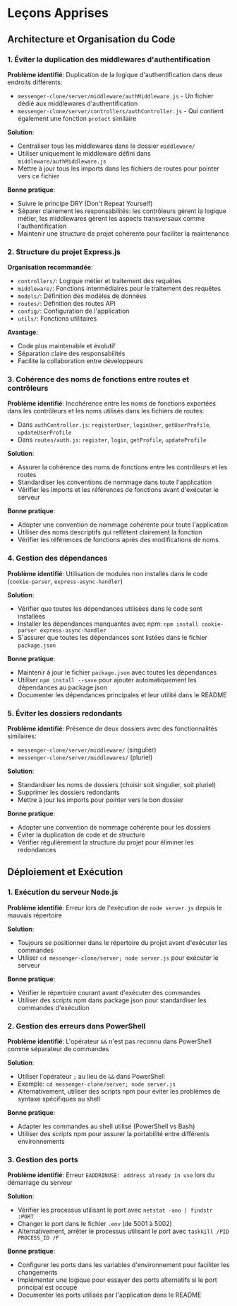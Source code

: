 # Leçons Apprises

## Architecture et Organisation du Code

### 1. Éviter la duplication des middlewares d'authentification

**Problème identifié**: Duplication de la logique d'authentification dans deux endroits différents:
- `messenger-clone/server/middleware/authMiddleware.js` - Un fichier dédié aux middlewares d'authentification
- `messenger-clone/server/controllers/authController.js` - Qui contient également une fonction `protect` similaire

**Solution**: 
- Centraliser tous les middlewares dans le dossier `middleware/`
- Utiliser uniquement le middleware défini dans `middleware/authMiddleware.js`
- Mettre à jour tous les imports dans les fichiers de routes pour pointer vers ce fichier

**Bonne pratique**:
- Suivre le principe DRY (Don't Repeat Yourself)
- Séparer clairement les responsabilités: les contrôleurs gèrent la logique métier, les middlewares gèrent les aspects transversaux comme l'authentification
- Maintenir une structure de projet cohérente pour faciliter la maintenance

### 2. Structure du projet Express.js

**Organisation recommandée**:
- `controllers/`: Logique métier et traitement des requêtes
- `middleware/`: Fonctions intermédiaires pour le traitement des requêtes
- `models/`: Définition des modèles de données
- `routes/`: Définition des routes API
- `config/`: Configuration de l'application
- `utils/`: Fonctions utilitaires

**Avantage**:
- Code plus maintenable et évolutif
- Séparation claire des responsabilités
- Facilite la collaboration entre développeurs

### 3. Cohérence des noms de fonctions entre routes et contrôleurs

**Problème identifié**: Incohérence entre les noms de fonctions exportées dans les contrôleurs et les noms utilisés dans les fichiers de routes:
- Dans `authController.js`: `registerUser`, `loginUser`, `getUserProfile`, `updateUserProfile`
- Dans `routes/auth.js`: `register`, `login`, `getProfile`, `updateProfile`

**Solution**:
- Assurer la cohérence des noms de fonctions entre les contrôleurs et les routes
- Standardiser les conventions de nommage dans toute l'application
- Vérifier les imports et les références de fonctions avant d'exécuter le serveur

**Bonne pratique**:
- Adopter une convention de nommage cohérente pour toute l'application
- Utiliser des noms descriptifs qui reflètent clairement la fonction
- Vérifier les références de fonctions après des modifications de noms

### 4. Gestion des dépendances

**Problème identifié**: Utilisation de modules non installés dans le code (`cookie-parser`, `express-async-handler`)

**Solution**:
- Vérifier que toutes les dépendances utilisées dans le code sont installées
- Installer les dépendances manquantes avec npm: `npm install cookie-parser express-async-handler`
- S'assurer que toutes les dépendances sont listées dans le fichier `package.json`

**Bonne pratique**:
- Maintenir à jour le fichier `package.json` avec toutes les dépendances
- Utiliser `npm install --save` pour ajouter automatiquement les dépendances au package.json
- Documenter les dépendances principales et leur utilité dans le README

### 5. Éviter les dossiers redondants

**Problème identifié**: Présence de deux dossiers avec des fonctionnalités similaires:
- `messenger-clone/server/middleware/` (singulier)
- `messenger-clone/server/middlewares/` (pluriel)

**Solution**:
- Standardiser les noms de dossiers (choisir soit singulier, soit pluriel)
- Supprimer les dossiers redondants
- Mettre à jour les imports pour pointer vers le bon dossier

**Bonne pratique**:
- Adopter une convention de nommage cohérente pour les dossiers
- Éviter la duplication de code et de structure
- Vérifier régulièrement la structure du projet pour éliminer les redondances

## Déploiement et Exécution

### 1. Exécution du serveur Node.js

**Problème identifié**: Erreur lors de l'exécution de `node server.js` depuis le mauvais répertoire

**Solution**:
- Toujours se positionner dans le répertoire du projet avant d'exécuter les commandes
- Utiliser `cd messenger-clone/server; node server.js` pour exécuter le serveur

**Bonne pratique**:
- Vérifier le répertoire courant avant d'exécuter des commandes
- Utiliser des scripts npm dans package.json pour standardiser les commandes d'exécution

### 2. Gestion des erreurs dans PowerShell

**Problème identifié**: L'opérateur `&&` n'est pas reconnu dans PowerShell comme séparateur de commandes

**Solution**:
- Utiliser l'opérateur `;` au lieu de `&&` dans PowerShell
- Exemple: `cd messenger-clone/server; node server.js`
- Alternativement, utiliser des scripts npm pour éviter les problèmes de syntaxe spécifiques au shell

**Bonne pratique**:
- Adapter les commandes au shell utilisé (PowerShell vs Bash)
- Utiliser des scripts npm pour assurer la portabilité entre différents environnements

### 3. Gestion des ports

**Problème identifié**: Erreur `EADDRINUSE: address already in use` lors du démarrage du serveur

**Solution**:
- Vérifier les processus utilisant le port avec `netstat -ano | findstr :PORT`
- Changer le port dans le fichier `.env` (de 5001 à 5002)
- Alternativement, arrêter le processus utilisant le port avec `taskkill /PID PROCESS_ID /F`

**Bonne pratique**:
- Configurer les ports dans les variables d'environnement pour faciliter les changements
- Implémenter une logique pour essayer des ports alternatifs si le port principal est occupé
- Documenter les ports utilisés par l'application dans le README 